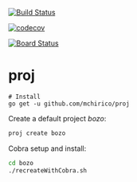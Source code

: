 [![Build Status](https://mchirico.visualstudio.com/proj/_apis/build/status/mchirico.proj?branchName=master)](https://mchirico.visualstudio.com/proj/_build/latest?definitionId=5&branchName=master)

[![codecov](https://codecov.io/gh/mchirico/proj/branch/master/graph/badge.svg)](https://codecov.io/gh/mchirico/proj)

[![Board Status](https://mchirico.visualstudio.com/9783b45f-4b25-4655-824c-3b2ac915a8f3/f9ab8976-102d-4eb3-abb3-ef3843218e53/_apis/work/boardbadge/cdb62ac5-ad88-4155-91f9-665a9bc21edf?columnOptions=1)](https://mchirico.visualstudio.com/9783b45f-4b25-4655-824c-3b2ac915a8f3/_boards/board/t/f9ab8976-102d-4eb3-abb3-ef3843218e53/Microsoft.RequirementCategory/)



# proj

```
# Install
go get -u github.com/mchirico/proj
```


Create a default project *bozo*:

```bash
proj create bozo

```

Cobra setup and install:

```bash
cd bozo
./recreateWithCobra.sh

```
